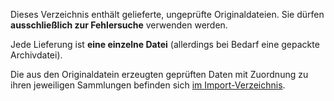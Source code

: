 Dieses Verzeichnis enthält gelieferte, ungeprüfte Originaldateien.
Sie dürfen **ausschließlich zur Fehlersuche** verwenden werden.

Jede Lieferung ist **eine einzelne Datei** (allerdings bei Bedarf eine gepackte
Archivdatei).

Die aus den Originaldatein erzeugten geprüften Daten mit Zuordnung zu ihren
jeweiligen Sammlungen befinden sich [im Import-Verzeichnis](../import).
